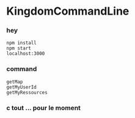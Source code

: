 # KingdomCommandLine #

### hey ###
	npm install
	npm start 
	localhost:3000
### command ###
	getMap
	getMyUserId
	getMyRessources
### c tout ... pour le moment ###
